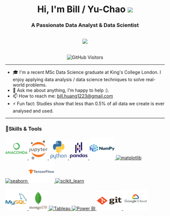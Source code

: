 <h1 align="center">Hi, I'm Bill / Yu-Chao <img src="https://media.giphy.com/media/hvRJCLFzcasrR4ia7z/giphy.gif" width="30px"/> </h1>
<h3 align="center">A Passionate Data Analyst & Data Scientist</h3>
<br>

<div align="center">  <img src="https://media.giphy.com/media/M9gbBd9nbDrOTu1Mqx/giphy.gif" width="100"/> </div>
<br>     
          
<p align="center"> <img src="https://komarev.com/ghpvc/?username=billycyc&label=Profile%20views&color=0e75b6&style=flat" alt="GitHub Visitors" /> </p>

---
- 🎓 I'm a recent MSc Data Science graduate at King's College London. I enjoy applying data analysis / data science techniques to solve real-world problems.
- 💬 Ask me about anything, I'm happy to help :).  
- 📫 How to reach me: bill.huang1223@gmail.com 
- ⚡ Fun fact: Studies show that less than 0.5% of all data we create is ever analysed and used.

---
<h3 align="left">🚀Skills & Tools</h3>

<p align="left"> 
  <a href="https://www.anaconda.com" target="_blank" rel="noreferrer"> <img src="https://github.com/devicons/devicon/blob/master/icons/anaconda/anaconda-original-wordmark.svg" alt="Anaconda" width="70" height="70"/> </a>
  <a href="https://jupyter.org" target="_blank" rel="noreferrer"> <img src="https://github.com/devicons/devicon/blob/master/icons/jupyter/jupyter-original-wordmark.svg" alt="Jupyter" width="60" height="60"/> </a>
  <a href="https://www.python.org" target="_blank" rel="noreferrer"> <img src="https://github.com/devicons/devicon/blob/master/icons/python/python-original-wordmark.svg" alt="Python" width="60" height="60"/> </a> 
  <a href="https://pandas.pydata.org" target="_blank" rel="noreferrer"> <img src="https://github.com/devicons/devicon/blob/master/icons/pandas/pandas-original-wordmark.svg" alt="Pandas" width="60" height="60"/> </a> 
  <a href="https://numpy.org" target="_blank" rel="noreferrer"> <img src="https://github.com/devicons/devicon/blob/master/icons/numpy/numpy-original-wordmark.svg" alt="Numpy" width="80" height="70"/> </a> 
  <a href="https://matplotlib.org" target="_blank" rel="noreferrer"> <img src="https://camo.githubusercontent.com/109927a15915074d15313889468aa9aa688de3b9e38cc4359a01f665d351114e/68747470733a2f2f6d6174706c6f746c69622e6f72672f5f7374617469632f6c6f676f322e737667" alt="matplotlib" width="80" height="70"/> </a>
  <a href="https://seaborn.pydata.org/" target="_blank" rel="noreferrer"> <img src="https://seaborn.pydata.org/_static/logo-wide-lightbg.svg" alt="seaborn" width="80" height="70"/> </a>
  <a href="https://www.tensorflow.org" target="_blank" rel="noreferrer"> <img src="https://github.com/devicons/devicon/blob/master/icons/tensorflow/tensorflow-original-wordmark.svg" alt="Tensorflow" width="80" height="70"/> </a> 
  <a href="https://scikit-learn.org/" target="_blank" rel="noreferrer"> <img src="https://upload.wikimedia.org/wikipedia/commons/0/05/Scikit_learn_logo_small.svg" alt="scikit_learn" width="60" height="60"/> </a> 
  
  <a href="https://www.mysql.com/" target="_blank" rel="noreferrer"> <img src="https://github.com/devicons/devicon/blob/master/icons/mysql/mysql-original-wordmark.svg" alt="MySQL" width="70" height="70"/> </a> 
  <a href="https://www.mongodb.com/" target="_blank" rel="noreferrer"> <img src="https://raw.githubusercontent.com/devicons/devicon/master/icons/mongodb/mongodb-original-wordmark.svg" alt="MongoDB" width="60" height="60"/> </a>
  <a href="https://www.tableau.com/en-gb" target="_blank" rel="noreferrer"> <img src="https://logos-world.net/wp-content/uploads/2021/10/Tableau-Emblem-700x394.png" alt="Tableau" width="60" height="60"/> </a> 
  <a href="https://powerbi.microsoft.com/en-us/" target="_blank" rel="noreferrer"> <img src="https://upload.wikimedia.org/wikipedia/commons/thumb/c/cf/New_Power_BI_Logo.svg/1200px-New_Power_BI_Logo.svg.png?20210102182532" alt="Power BI" width="60" height="60"/>
  <a href="https://git-scm.com/" target="_blank" rel="noreferrer"> <img src="https://github.com/devicons/devicon/blob/master/icons/git/git-original-wordmark.svg" alt="git" width="80" height="60"/> </a> 
  <a href="https://cloud.google.com" target="_blank" rel="noreferrer"> <img src="https://github.com/devicons/devicon/blob/master/icons/googlecloud/googlecloud-original-wordmark.svg" alt="Google Cloud" width="80" height="65"/> </a>
 </a>
</p>
